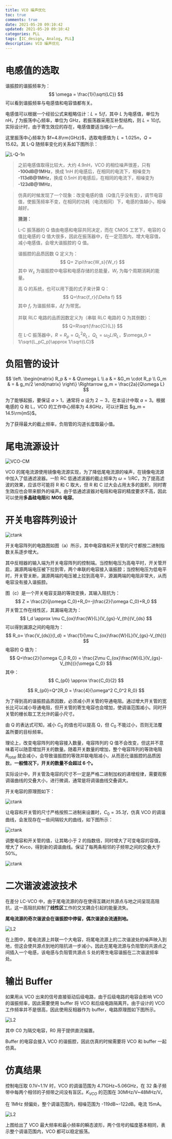 ```yaml
---
title: VCO 噪声优化
toc: true
comments: true
date: 2021-05-20 09:10:42
updated: 2021-05-20 09:10:42
categories: PLL
tags: [IC_design, Analog, PLL]
description: VCO 噪声优化
---
```


# 电感值的选取

谐振腔的谐振频率为：
$$
\omega = \frac{1}{\sqrt{LC}}
$$
可以看到谐振频率与电感值和电容值都有关。

电感值可以根据一个经验公式来粗略估计：$L=5/f$，其中 $L$ 为电感值，单位为 nH，$f$ 为振荡中心频率，单位为 GHz，若振荡器采用互补型结构，则 $L=10/f$。实际设计时，由于寄生效应的存在，电感值要适当缩小一点。

这里振荡中心频率为 $f=4.8\rm{GHz}$，选取电感值为 $L=1.025n$，$Q=15.62$。其 L-Q 随频率变化的关系如下图所示：

![L-Q-1n](PLL-noise/L-Q-1n.svg)

> 之前电感值取得比较大，大约 4.9nH，VCO 的相位噪声很差，只有 **-100dB@1MHz**，换成 1nH 的电感后，在相同的电流下，相噪变为 **-113dB@1MHz**，换成 0.5nH 的电感后，在相同的电流下，相噪变为 **-123dB@1MHz**，

> 仿真的时候发现了一个现象：改变电感的值（Q值几乎没有变），调节电容值，使振荡频率不变，在相同的功耗（电流相同）下，电感的值越小，相噪越好。
>
> **猜测：**
>
> L-C 振荡器的 Q 值由电感和电容共同决定，而在 CMOS 工艺下，电容的 Q 值比电感的 Q 值大很多，因此在振荡器中，在一定范围内，增大电容值，减小电感值，会增大谐振腔的 Q 值。
>
> 谐振腔的品质因数 Q 定义为：
> $$
> Q= 2\pi\frac{W_s}{W_r}
> $$
> 其中 $W_s$ 为谐振腔中电容和电感存储的总能量，$W_r$ 为每个周期消耗的能量。
>
> 高 Q 的系统，也可以用下面的式子来计算 Q：
> $$
> Q=\frac{f_r}{\Delta f}
> $$
> 其中 $f_r$ 为谐振频率，$\Delta f$ 为带宽。
>
> 并联 RLC 电路的品质因数定义为（串联 RLC 电路的 Q 为其倒数）：
> $$
> Q=R\sqrt{\frac{C}{L}}
> $$
> 在 L-C 振荡器中，$R=R_p = Q_L^2 R_L$，$Q_L=\omega_0L/R_L$，$\omega_0 = 1/\sqrt{L_pC_p}\approx 1/\sqrt{LC}$



# 负阻管的设计

$$
\left. \begin{matrix} R_p & = & Q\omega L \\ a & = &G_m \cdot R_p \\ G_m & = & g_m/2 \end{matrix} \right\} \Rightarrow g_m = \frac{2a}{Q\omega L}
$$

为了能够起振，要保证 $a>1$，通常将 $a$ 设为 $2\sim 3$，在本设计中取 $a=3$。根据电感的 Q 和 L，VCO 的工作中心频率为 4.8GHz，可以计算出 $g_m = 14.5\rm{mS}$。

为了获得最大的截止频率，负阻管的沟道长度取最小值。

# 尾电流源设计

![VCO-CM](PLL-noise/VCO-CM.svg)

VCO 的尾电流源使用镜像电流源实现，为了降低尾电流源的噪声，在镜像电流源中加入了低通滤波器。一阶 RC 低通滤波器的截止频率为 $\omega = 1/RC$，为了提高滤波的效果，应该尽可能将 R 和 C 取大，但 R 和 C 过大会占用太多的面积，同时寄生效应也会带来额外的噪声。由于低通滤波器对电阻和电容的精度要求不高，因此可以使用**多晶硅电阻**和 **MOS 电容**。

# 开关电容阵列设计

![ctank](PLL-noise/ctank.svg)

开关电容阵列的电路图如图（a）所示，其中电容值和开关管的尺寸都按二进制指数关系逐步增大。

其中反相器的输入端为开关电容阵列的控制端。当控制电压为高电平时，开关管开启，漏源两端电压被下拉到零，两个串联的电容接入谐振腔；当控制电压为低电平时，开关管关断，漏源两端的电压被上拉到高电平，源漏两端的电阻非常大，从而电容没有接入谐振腔。

图（c）是一个开关电容支路的等效变换，其输入阻抗为：
$$
Z = \frac{2}{j\omega C_0}+R_0=-j\frac{2}{\omega C_0}+R_0
$$
开关管工作在线性区，其漏端电流为：
$$
I_d \approx \mu C_{ox}\frac{W}{L}(V_{gs}-V_{th})V_{ds}
$$
可以得到漏源之间的电阻为：
$$
R_o= \frac{V_{ds}}{I_d} = \frac{1}{\mu C_{ox}\frac{W}{L}(V_{gs}-V_{th})}
$$
电容的 Q 值为：
$$
Q=\frac{2}{\omega C_0 R_0} = \frac{2\mu C_{ox}\frac{W}{L}(V_{gs}-V_{th})}{\omega C_0}
$$
其中：
$$
C_{p0} \approx \frac{C_0}{2}
$$

$$
R_{p0}=Q^2R_0 = \frac{4}{\omega^2 C_0^2 R_0}
$$

为了得到高的谐振腔品质因数，必须减小开关管的导通电阻。通过增大开关管的宽长比可以减小导通电阻，但开关管的寄生电容也会增加，使调谐范围减小。同时开关管的栅长取工艺允许的最小尺寸。

由 Q 的表达式可知，减小 $C_0$ 的值也可以提高 Q，但 $C_0$ 不能过小，否则无法覆盖所要的目标频率。

 理论上，改变电容阵列的电容接入数量，电容阵列的 Q 值不会改变，但这并不意味着可以随意增加开关的数量。随着开关数量的增加，整个电容阵列的等效电阻 $R_{total}$ 就会减小，会导致谐振腔的等效并联电阻减小，从而恶化谐振腔的品质因数。**一般情况下，开关的数量不会超过 6 个。**

实际设计中，开关管及电容的尺寸不一定是严格二进制加权的递增规律，需要观察调谐曲线的交叠大小，进行微调，通常是将调谐曲线交叠调大。

开关电容的原理图如下：

![ctank](PLL-noise/ctank_sch.png)

让电容和开关管的尺寸严格按照二进制来设置时，$C_0 = 35.3f$，仿真 VCO 的调谐曲线，会发现存在一些间隔较大的曲线，如下图所示：

![ctank](PLL-noise/vtrun1.svg)

调整电容和开关管的值，让其略小于 2 的指数倍，同时增大了可变电容的容值，增大了 Kvco，得到新的调谐曲线。保证了每两条相邻的子频带之间的交叠大于 50%。

![ctank](PLL-noise/vtrun3.svg)

# 二次谐波滤波技术

在差分 LC-VCO 中，由于尾电流源的存在使得互耦对共源点与地之间呈现高阻抗，这一高阻抗抑制了**线性区**工作的交叉耦合引起的能量流失。

**尾电流源的奇次谐波会在谐振腔中停留，偶次谐波会流通到地。**

![L2](PLL-noise/L2.svg)

在上图中，尾电流源上并联一个大电容，将尾电流源上的二次谐波处的噪声映入到地，但这会使共源点到地的阻抗进一步减小，因此在尾电流源与负阻管的共源点之间插入一个电感，该电感与负阻管共源点 S 处的寄生电容谐振在二次谐波频率处。

# 输出 Buffer

如果用从 VCO 出来的信号直接驱动后级电路，由于后级电路的电容会影响 VCO 的谐振频率，因此需要使用 buffer 将 VCO 和后级电路隔离开。由于设计的 VCO 工作频率并不是很高，因此使用反相器作为 buffer，电路原理图如下图所示。

![L2](PLL-noise/buffer.png)

其中 C0 为隔交电容，R0 用于提供直流偏置。

Buffer 的电容会接入 VCO 的谐振腔，因此仿真的时候需要将 VCO 和 buffer 一起仿真。

# 仿真结果

控制电压取 0.1V~1.1V 时，VCO 的调谐范围为 4.71GHz~5.06GHz，在 32 条子频带中每两个相邻的子频带之间没有盲区。$K_{VCO}$ 的范围在 30MHz/V~48MHz/V。

在 1MHz 频偏处，整个调谐范围内，相噪范围为 -119dB~-122dB。电流 15mA。

![L2](PLL-noise/tran2.svg)

上图给出了 VCO 最大频率和最小频率的瞬态波形，两个信号的幅度基本相同，表示整个调谐范围内，VCO 都可以稳定振荡。

